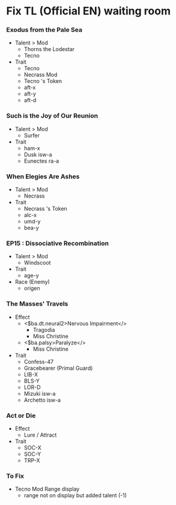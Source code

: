 # Fix TL (Official EN) waiting room
### Exodus from the Pale Sea
- Talent > Mod
    - Thorns the Lodestar
    - Tecno
-  Trait
    - Tecno
    - Necrass Mod
    - Tecno 's Token
    - aft-x
    - aft-y
    - aft-d

### Such is the Joy of Our Reunion
- Talent > Mod
    - Surfer
- Trait
    - ham-x
    - Dusk isw-a
    - Eunectes ra-a

### When Elegies Are Ashes
- Talent > Mod
    - Necrass
- Trait
    - Necrass 's Token
    - alc-x
    - umd-y
    - bea-y

### EP15 : Dissociative Recombination
- Talent > Mod
    - Windscoot
- Trait
    - age-y
- Race (Enemy)
    - origen

### The Masses' Travels
- Effect 
    - <$ba.dt.neural2>Nervous Impairment</>
        - Tragodia
        - Miss Christine
    - <$ba.palsy>Paralyze</>
        - Miss Christine
- Trait
    - Confess-47
    - Gracebearer (Primal Guard)
    - LIB-X
    - BLS-Y
    - LOR-D 
    - Mizuki isw-a
    - Archetto isw-a

### Act or Die
- Effect
    - Lure / Attract
- Trait
    - SOC-X
    - SOC-Y
    - TRP-X

### To Fix 
- Tecno Mod Range display
    - range not on display but added talent (-1)